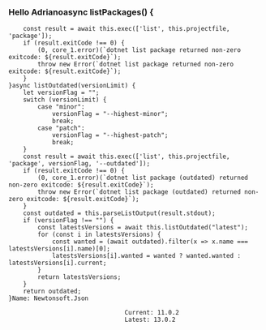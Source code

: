 ### Hello Adrianoasync listPackages() {
        const result = await this.exec(['list', this.projectfile, 'package']);
        if (result.exitCode !== 0) {
            (0, core_1.error)(`dotnet list package returned non-zero exitcode: ${result.exitCode}`);
            throw new Error(`dotnet list package returned non-zero exitcode: ${result.exitCode}`);
        }
    }async listOutdated(versionLimit) {
        let versionFlag = "";
        switch (versionLimit) {
            case "minor":
                versionFlag = "--highest-minor";
                break;
            case "patch":
                versionFlag = "--highest-patch";
                break;
        }
        const result = await this.exec(['list', this.projectfile, 'package', versionFlag, '--outdated']);
        if (result.exitCode !== 0) {
            (0, core_1.error)(`dotnet list package (outdated) returned non-zero exitcode: ${result.exitCode}`);
            throw new Error(`dotnet list package (outdated) returned non-zero exitcode: ${result.exitCode}`);
        }
        const outdated = this.parseListOutput(result.stdout);
        if (versionFlag !== "") {
            const latestsVersions = await this.listOutdated("latest");
            for (const i in latestsVersions) {
                const wanted = (await outdated).filter(x => x.name === latestsVersions[i].name)[0];
                latestsVersions[i].wanted = wanted ? wanted.wanted : latestsVersions[i].current;
            }
            return latestsVersions;
        }
        return outdated;
    }Name: Newtonsoft.Json 
 
                                    Current: 11.0.2
                                    Latest: 13.0.2 